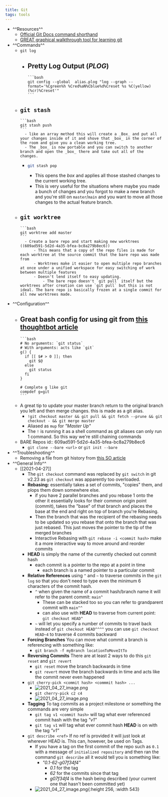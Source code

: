```yaml
---
title: Git
tags: tools
---
```


- ^^Resources^^
	- [Official Git Docs command shorthand](https://git-scm.com/docs)
	- [GREAT graphical walkthrough tool for learning git](https://learngitbranching.js.org/)
- ^^Commands^^
	- `git log`
		- Pretty Log Output (_PLOG_)
			-
			  ```bash
			  git config --global  alias.plog "log --graph --format='%Cgreen%h %Cred%aN%Cblue%d%Creset %s %C(yellow)(%cr)%Creset'"
			  ```
	- `git stash`
		-
		  ```bash
		  git stash push 
		  ```
			- like an array method this will create a _Box_ and put all your changes inside of it and shove that _box_ in the corner of the room and give you a clean working tree.
			- The _box_ is now portable and you can switch to another branch and open the _box_ there and take out all of the changes.
		-
		  ```bash
		  git stash pop
		  ```
			- This opens the _box_ and applies all those stashed changes to the current working tree.
			- This is very useful for the situations where maybe you made a bunch of changes and you forgot to make a new branch and you're still on `master`/`main` and you want to move all those changes to the actual feature branch.
	- `git worktree`
		-
		  ```bash
		  git worktree add master
		  ```
			- Create a bare repo and start making new worktrees ((609ad591-5d2d-4a35-bfea-bc8a279b8ec6))
				- This means that a copy of the repo files is made for each worktree at the source commit that the bare repo was made from
				- Worktrees make it easier to open multiple repo branches at once under a unified workspace for easy switching of work between multiple features
				- Doesn't lend itself to easy updating.
					- The bare repo doesn't `git pull` itself but the worktrees after creation can use `git pull` but this is not ideal. The bare repo is basically frozen at a single commit for all new worktrees made.
- ^^Configuration^^
	- Great bash config for using git from [this thoughtbot article](https://thoughtbot.com/upcase/videos/git-customizing)
		-
		  ```bash
		  # No arguments: `git status`
		  # With arguments: acts like `git`
		  g() {
		    if [[ $# > 0 ]]; then
		      git $@
		    else
		      git status
		    fi
		  }
		  
		  # Complete g like git
		  compdef g=git
		  ```
	- A great tip to update your master branch return to the original branch you left and then merge changes. this is made as a git alias.
		- `!git checkout master && git pull && git fetch --prune && git checkout - && git merge master`
		- Aliased as `mup` for _"Master Up"_
		- The `!` is running it as a shell command as git aliases can only run 1 command. So this way we're still chaining commands
	- BARE Repos
	  id:: 609ad591-5d2d-4a35-bfea-bc8a279b8ec6
		- `git clone --bare <url>` or `git init --bare`
- ^^Troubleshooting^^
	- Removing a file from git history from [this SO article](https://stackoverflow.com/questions/307828/how-do-you-fix-a-bad-merge-and-replay-your-good-commits-onto-a-fixed-merge/15729420#15729420)
- ^^General Info^^
	- [[2021-04-27]]
		- The `git checkout` command was replaced by `git switch` in git v2.23 as `git checkout` was apparently too overloaded.
		- **Rebasing:** essentially takes a set of commits, "copies" them, and plops them down somewhere else.
			- if you have 2 parallel branches and you rebase 1 onto the other it essentially looks for their common origin point (commit), takes the "base" of that branch and places the base at the end and right on top of branch you're Rebasing.
			- Then the branch that was the recipient of the rebasing needs to be updated so you rebase that onto the branch that was just rebased. This just moves the pointer to the tip of the merged branches
			- Interactive Rebasing with `git rebase -i <commit hash>` make it a more interactive way to move around and reorder commits
		- **HEAD** is simply the name of the currently checked out commit hash
			- each commit is a pointer to the repo at a point in time
				- each branch is a named pointer to a particular commit
		- **Relative References** using `^` and `~` to traverse commits in the `git log` so that you don't need to type even the minimum 6 characters of the commit hash.
			- `^` when given the name of a commit hash/branch name it will refer to the parent commit: `main^`
				- These can be stacked too so you can refer to grandparent commit with `main^^`
				- can also use with **HEAD** to traverse from current point: `git checkout HEAD^`
			- `~` will let you specify a number of commits to travel back instead of `git checkout HEAD^^^^` you can use `git checkout HEAD~4` to traverse 4 commits backward
		- **Forcing Branches** You can move what commit a branch is referencing with something like:
			- `git branch -f myBranch locationToMoveItTo`
		- **Reversing Commits** There are at least 2 ways to do this `git reset` and `git revert`
			- `git reset` move the branch backwards in time
			- `git revert` move the branch backwards in time and acts like the commit never even happened
		- `git cherry-pick <commit hash> <commmit hash> ...`
			- ![2021_04_27_image.png](https://cdn.logseq.com/%2F07ac90d5-a8a5-495c-84ae-a5c969228e383e15d4ae-be18-4a8f-acb1-c3e3cc45cbaf2021_04_27_image.png?Expires=4773158404&Signature=Tz~VjOeuALHDo~htM6IzYhAjMY6xItAyynFz4MnJhk1JuwNeQqhMgDmARACUARHT1pgrWRWvtdRuxTBPBVCZGtGwqJMN~yyT2xn12PKBGixRgjMdf4R~Q8m9wsm58~mjXNoL4M5bVb-WbGmV1m9RCOMw9UwiFb0nqN7ms7mroIC3MSZmlvDrbz8LpJPWkp~KlacU9ZeF6knUV2doFho0cckWfW9LsXiJ3y3goCEEleYOjC9WWDwNBDciRKukUXQZEeH87pkLGlr2NB2ZhYat4NhwlfNbdgRye~iTD7WMMX-p5hOYzuuFCxt0-7H8-5wboemZCELbhveVxvwsP70vSQ__&Key-Pair-Id=APKAJE5CCD6X7MP6PTEA)
			- `git cherry-pick c2 c4`
			- ![2021_04_27_image.png](https://cdn.logseq.com/%2F07ac90d5-a8a5-495c-84ae-a5c969228e382d520a7f-8f7e-4611-8688-f577103228a12021_04_27_image.png?Expires=4773158436&Signature=OVIU3Ae4tfpm0qsdn6a7~pHwIgTHuqNKtnIO7zb46Q2ccC~mLbV8RHgXErVUjRLjeYX3Ya80cR6sHTwqsFx~IW9ejEilesi1YNAr2UNeWN4uw8G8n7PxNHO-v30ZCMEsPfU36liohp6RoGfdpl5v-DfRrlREtKy7jUIofPrG0s0bs7QTIywuW-bB85LxFlI4BO7cavXXqlJhf5SRVVDKg7DSnmxJ4K4v-oxZGfzuBhAfsvU7Vh60JS1CjDI~zX-S7tZ8d5t~5dDl8FR0~J1L2eskouayjFNAIFtSpJ5cIuPH3gHIMXPgXF4UuFl6hv8BTu1vrPiXN5uG~X3Ck3YCyQ__&Key-Pair-Id=APKAJE5CCD6X7MP6PTEA)
		- **Tagging** To tag commits as a project milestone or something the commands are very simple
			- `git tag v1 <commit hash>` will tag what ever referenced commit hash with the tag _"v1"_
			- `git tag v1` will tag what ever commit hash **HEAD** is on with the tag _"v1"_
		- `git describe <ref>` If no ref is provided it will just look at wherever HEAD is. This can, however, be used on Tags.
			- If you have a tag on the first commit of the repo such as `0.1` with a message of `initialized repository` and then ran the command `git describe` all it would tell you is something like:
				- _"0.1-62-g07f34f4"_
					- _0.1_ for the tag
					- _62_ for the commits since that tag
					- _g07f34f4_ is the hash being described (your current one that hasn't been committed yet)
			- ![2021_04_27_image.png](https://cdn.logseq.com/%2F07ac90d5-a8a5-495c-84ae-a5c969228e38150b5d0a-c5e6-401b-b6ee-39fb4031aabe2021_04_27_image.png?Expires=4773160079&Signature=E6p6WMlzNrJ7yVeIR0bADUCYsOUg2QaJAYBnlyHNxG7fAK2XqQete8ZYAQ9yf7rxztozxD8Ya2DDk9GsITJuMpDHRvSaQePFgNkGYhAeflkD-ZDqntqPVNWsyD-TkxdX5Z1WfAhGcR1L6ixWbwAXnOgGa1YRFeqsyCwJOdBSWJfGHbJAJMmAgjQyS4~1-NI7K2ZXX-WYu-hg0GoN4QZ2BiNt4JdrWUN2~flky49CNhFNdZplz1eBLSr~m19CTHNIX3x8kPjHNMO0qzRXaTz6ersk5I2vPpzwcqT8MXoI77suIXgH9nsdFEu4fkxUu5Ac2nEeg8CbcOe91C18Hdi7oQ__&Key-Pair-Id=APKAJE5CCD6X7MP6PTEA){:height 256, :width 543}
